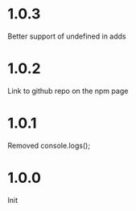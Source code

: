 # 1.0.3

Better support of undefined in adds

# 1.0.2

Link to github repo on the npm page
# 1.0.1

Removed console.logs();

# 1.0.0

Init